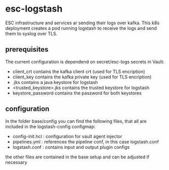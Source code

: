 # esc-logstash

ESC infrastructure and services ar sending their logs over kafka.
This k8s deployment creates a pod running logstash to receive the logs and send them to syslog over TLS.

## prerequisites

The current configuration is dependend on secret/esc-logs secrets in Vault:

- client_crt contains the kafka client crt (used for TLS encription)
- client_key contains the kafka private key (used for TLS encription)
- <keystore>.jks contains a java keystore for logstash
- <trusted_keystore>.jks contains the trusted keystore for logstash
- keystore_password contains the password for both keystores

## configuration

In the folder base/config you can find the following files, that all are included in the logstash-config configmap:

- config-init.hcl : configuration for vault agent injector
- pipelines.yml : references the pipeline conf, in this case logstash.conf
- logstash.conf : contains input and output plugin configs

the other files are contained in the base setup and can be adjusted if necessary